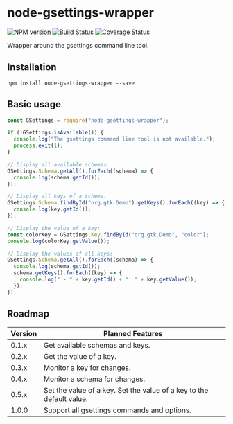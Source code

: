 # node-gsettings-wrapper

[![NPM version](https://img.shields.io/npm/v/node-gsettings-wrapper.svg)](https://www.npmjs.com/package/node-gsettings-wrapper)
[![Build Status](https://travis-ci.org/SebastianSchmidt/node-gsettings-wrapper.svg?branch=master)](https://travis-ci.org/SebastianSchmidt/node-gsettings-wrapper)
[![Coverage Status](https://coveralls.io/repos/github/SebastianSchmidt/node-gsettings-wrapper/badge.svg?branch=master)](https://coveralls.io/github/SebastianSchmidt/node-gsettings-wrapper?branch=master)

Wrapper around the gsettings command line tool.


## Installation

```
npm install node-gsettings-wrapper --save
```


## Basic usage

```javascript
const GSettings = require("node-gsettings-wrapper");

if (!GSettings.isAvailable()) {
  console.log("The gsettings command line tool is not available.");
  process.exit(1);
}

// Display all available schemas:
GSettings.Schema.getAll().forEach((schema) => {
  console.log(schema.getId());
});

// Display all keys of a schema:
GSettings.Schema.findById("org.gtk.Demo").getKeys().forEach((key) => {
  console.log(key.getId());
});

// Display the value of a key:
const colorKey = GSettings.Key.findById("org.gtk.Demo", "color");
console.log(colorKey.getValue());

// Display the values of all keys:
GSettings.Schema.getAll().forEach((schema) => {
  console.log(schema.getId());
  schema.getKeys().forEach((key) => {
    console.log(" - " + key.getId() + ": " + key.getValue());
  });
});
```


## Roadmap

| Version   | Planned Features                                                     |
|-----------|----------------------------------------------------------------------|
| 0.1.x     | Get available schemas and keys.                                     |
| 0.2.x     | Get the value of a key.                                              |
| 0.3.x     | Monitor a key for changes.                                           |
| 0.4.x     | Monitor a schema for changes.                                        |
| 0.5.x     | Set the value of a key. Set the value of a key to the default value. |
| 1.0.0     | Support all gsettings commands and options.                          |

